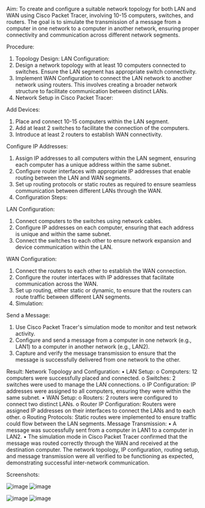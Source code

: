 Aim:
To create and configure a suitable network topology for both LAN and WAN using Cisco Packet Tracer, involving 10-15 computers, switches, and routers. The goal is to simulate the transmission of a message from a computer in one network to a computer in another network, ensuring proper connectivity and communication across different network segments.

Procedure:
1. Topology Design:
LAN Configuration:
1.	Design a network topology with at least 10 computers connected to switches. Ensure the LAN segment has appropriate switch connectivity.
2.	Implement WAN Configuration to connect the LAN network to another network using routers. This involves creating a broader network structure to facilitate communication between distinct LANs.
2. Network Setup in Cisco Packet Tracer:

Add Devices:
1.	Place and connect 10-15 computers within the LAN segment.
2.	Add at least 2 switches to facilitate the connection of the computers.
3.	Introduce at least 2 routers to establish WAN connectivity.

Configure IP Addresses:
1.	Assign IP addresses to all computers within the LAN segment, ensuring each computer has a unique address within the same subnet.
2.	Configure router interfaces with appropriate IP addresses that enable routing between the LAN and WAN segments.
3.	Set up routing protocols or static routes as required to ensure seamless communication between different LANs through the WAN.
4.	Configuration Steps:

LAN Configuration:
1.	Connect computers to the switches using network cables.
2.	Configure IP addresses on each computer, ensuring that each address is unique and within the same subnet.
3.	Connect the switches to each other to ensure network expansion and device communication within the LAN.

WAN Configuration:
1.	Connect the routers to each other to establish the WAN connection.
2.	Configure the router interfaces with IP addresses that facilitate communication across the WAN.
3.	Set up routing, either static or dynamic, to ensure that the routers can route traffic between different LAN segments.
4. Simulation:

Send a Message:
1.	Use Cisco Packet Tracer's simulation mode to monitor and test network activity.
2.	Configure and send a message from a computer in one network (e.g., LAN1) to a computer in another network (e.g., LAN2).
3.	Capture and verify the message transmission to ensure that the message is successfully delivered from one network to the other.

Result:
Network Topology and Configuration:
•	LAN Setup:
o	Computers: 12 computers were successfully placed and connected.
o	Switches: 2 switches were used to manage the LAN connections.
o	IP Configuration: IP addresses were assigned to all computers, ensuring they were within the same subnet.
•	WAN Setup:
o	Routers: 2 routers were configured to connect two distinct LANs.
o	Router IP Configuration: Routers were assigned IP addresses on their interfaces to connect the LANs and to each other.
o	Routing Protocols: Static routes were implemented to ensure traffic could flow between the LAN segments.
Message Transmission:
•	A message was successfully sent from a computer in LAN1 to a computer in LAN2.
•	The simulation mode in Cisco Packet Tracer confirmed that the message was routed correctly through the WAN and received at the destination computer.
The network topology, IP configuration, routing setup, and message transmission were all verified to be functioning as expected, demonstrating successful inter-network communication.


Screenshots:


![image](https://github.com/user-attachments/assets/50427635-6c1a-42b3-8d44-fe409c566fd4)
![image](https://github.com/user-attachments/assets/c20795e1-edf1-41cd-9dda-1fdc535dc7ea)

![image](https://github.com/user-attachments/assets/e5e05a5a-c148-4074-985e-ce91de4fc32d)
![image](https://github.com/user-attachments/assets/9521d09f-c242-402b-a9c7-de37f66b2d49)

